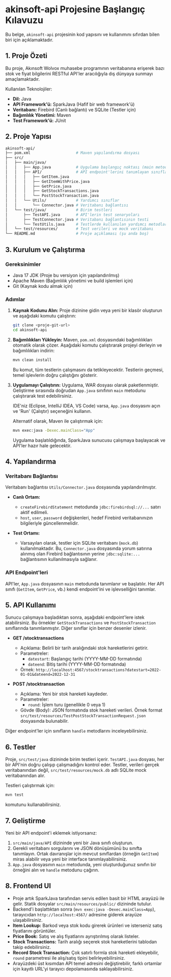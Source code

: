 # akinsoft-api Projesine Başlangıç Kılavuzu

Bu belge, `akinsoft-api` projesinin kod yapısını ve kullanımını sıfırdan bilen biri için açıklamaktadır.

## 1. Proje Özeti

Bu proje, Akınsoft Wolvox muhasebe programının veritabanına erişerek bazı stok ve fiyat bilgilerini RESTful API'ler aracılığıyla dış dünyaya sunmayı amaçlamaktadır. 

Kullanılan Teknolojiler:
- **Dil:** Java
- **API Framework'ü:** SparkJava (Hafif bir web framework'ü)
- **Veritabanı:** Firebird (Canlı bağlantı) ve SQLite (Testler için)
- **Bağımlılık Yönetimi:** Maven
- **Test Framework'ü:** JUnit

## 2. Proje Yapısı

```bash
akinsoft-api/
├── pom.xml                    # Maven yapılandırma dosyası
├── src/
│   ├── main/java/
│   │   ├── App.java           # Uygulama başlangıç noktası (main metodu)
│   │   ├── API/               # API endpoint'lerini tanımlayan sınıflar
│   │   │   ├── GetItem.java
│   │   │   ├── GetItemWithPrice.java
│   │   │   ├── GetPrice.java
│   │   │   ├── GetStockTransactions.java
│   │   │   └── PostStockTransaction.java
│   │   └── Utils/             # Yardımcı sınıflar
│   │       └── Connector.java # Veritabanı bağlantısı
│   └── test/java/             # Birim testleri
│       ├── TestAPI.java       # API'lerin test senaryoları
│       ├── TestConnector.java # Veritabanı bağlantısının testi
│       └── TestUtils.java     # Testlerde kullanılan yardımcı metodlar
│   └── test/resources/        # Test verileri ve mock veritabanı
└── README.md                  # Proje açıklaması (şu anda boş)
```

## 3. Kurulum ve Çalıştırma

### Gereksinimler
- Java 17 JDK (Proje bu versiyon için yapılandırılmış)
- Apache Maven (Bağımlılık yönetimi ve build işlemleri için)
- Git (Kaynak kodu almak için)

### Adımlar

1. **Kaynak Kodunu Alın:** Proje dizinine gidin veya yeni bir klasör oluşturun ve aşağıdaki komutu çalıştırın:
   ```bash
   git clone <proje-git-url>
   cd akinsoft-api
   ```

2. **Bağımlılıkları Yükleyin:** Maven, `pom.xml` dosyasındaki bağımlılıkları otomatik olarak çözer. Aşağıdaki komutu çalıştırarak projeyi derleyin ve bağımlılıkları indirin:
   ```bash
   mvn clean install
   ```
   Bu komut, tüm testlerin çalışmasını da tetikleyecektir. Testlerin geçmesi, temel işlevlerin doğru çalıştığını gösterir.

3. **Uygulamayı Çalıştırın:**
   Uygulama, WAR dosyası olarak paketlenmiştir. Geliştirme sırasında doğrudan `App.java` sınıfının `main` metodunu çalıştırarak test edebilirsiniz. 
   
   IDE'niz (Eclipse, IntelliJ IDEA, VS Code) varsa, `App.java` dosyasını açın ve 'Run' (Çalıştır) seçeneğini kullanın.

   Alternatif olarak, Maven ile çalıştırmak için:
   ```bash
   mvn exec:java -Dexec.mainClass="App"
   ```
   Uygulama başlatıldığında, SparkJava sunucusu çalışmaya başlayacak ve API'ler hazır hale gelecektir.

## 4. Yapılandırma

### Veritabanı Bağlantısı

Veritabanı bağlantısı `Utils/Connector.java` dosyasında yapılandırılmıştır.

- **Canlı Ortam:** 
  - `createFirebirdStatement` metodunda `jdbc:firebirdsql://...` satırı aktif edilmeli.
  - `host`, `user`, `password` değişkenleri, hedef Firebird veritabanınızın bilgileriyle güncellenmelidir.
  
- **Test Ortamı:** 
  - Varsayılan olarak, testler için SQLite veritabanı (`mock.db`) kullanılmaktadır. Bu, `Connector.java` dosyasında yorum satırına alınmış olan Firebird bağlantısının yerine `jdbc:sqlite:...` bağlantısının kullanılmasıyla sağlanır.

### API Endpoint'leri

API'ler, `App.java` dosyasının `main` metodunda tanımlanır ve başlatılır. Her API sınıfı (`GetItem`, `GetPrice`, vb.) kendi endpoint'ini ve işlevselliğini tanımlar.

## 5. API Kullanımı

Sunucu çalışmaya başladıktan sonra, aşağıdaki endpoint'lere istek atabilirsiniz. Bu örnekler `GetStockTransactions` ve `PostStockTransaction` sınıflarında tanımlanmıştır. Diğer sınıflar için benzer desenler izlenir.

- **GET /stocktransactions**
  - Açıklama: Belirli bir tarih aralığındaki stok hareketlerini getirir.
  - Parametreler:
    - `datestart`: Başlangıç tarihi (YYYY-MM-DD formatında)
    - `dateend`: Bitiş tarihi (YYYY-MM-DD formatında)
  - Örnek: `http://localhost:4567/stocktransactions?datestart=2022-01-01&dateend=2022-12-31`

- **POST /stocktransaction**
  - Açıklama: Yeni bir stok hareketi kaydeder.
  - Parametreler:
    - `round`: İşlem turu (genellikle 0 veya 1)
  - Gövde (Body): JSON formatında stok hareketi verileri. Örnek format `src/test/resources/TestPostStockTransactionRequest.json` dosyasında bulunabilir.

Diğer endpoint'ler için sınıfların `handle` metodlarını inceleyebilirsiniz.

## 6. Testler

Proje, `src/test/java` dizininde birim testleri içerir. `TestAPI.java` dosyası, her bir API'nin doğru çalışıp çalışmadığını kontrol eder. Testler, verileri gerçek veritabanından değil, `src/test/resources/mock.db` adlı SQLite mock veritabanından alır.

Testleri çalıştırmak için:
```bash
mvn test
```
komutunu kullanabilirsiniz.

## 7. Geliştirme

Yeni bir API endpoint'i eklemek istiyorsanız:
1. `src/main/java/API` dizininde yeni bir Java sınıfı oluşturun.
2. Gerekli veritabanı sorgularını ve JSON dönüşümünü bu sınıfta tanımlayın. Ortak davranışlar için mevcut sınıflardan (örneğin `GetItem`) miras alabilir veya yeni bir interface tanımlayabilirsiniz.
3. `App.java` dosyasının `main` metodunda, yeni oluşturduğunuz sınıfın bir örneğini alın ve `handle` metodunu çağırın.

## 8. Frontend UI

- Proje artık SparkJava tarafından servis edilen basit bir HTML arayüzü ile gelir. Statik dosyalar `src/main/resources/public/` dizininde tutulur.
- Backend'i başlattıktan sonra (`mvn exec:java -Dexec.mainClass=App`), tarayıcıdan `http://localhost:4567/` adresine giderek arayüze ulaşabilirsiniz.
- **Item Lookup:** Barkod veya stok kodu girerek ürünleri ve isterseniz satış fiyatlarını görüntüler.
- **Price Book:** Satış ve alış fiyatlarını ayrıştırılmış olarak listeler.
- **Stock Transactions:** Tarih aralığı seçerek stok hareketlerini tablodan takip edebilirsiniz.
- **Record Stock Transaction:** Çok satırlı formla stok hareketi ekleyebilir, `round` parametresi ile alış/satış tipini belirleyebilirsiniz.
- Arayüzdeki üst kısımdan API temel adresini değiştirebilir, farklı ortamlar için kayıtlı URL'yi tarayıcı depolamasında saklayabilirsiniz.

